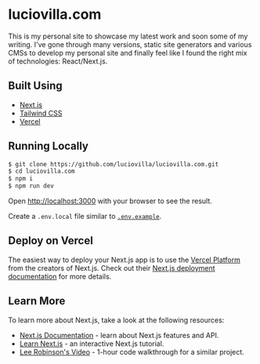 # luciovilla.com

This is my personal site to showcase my latest work and soon some of my writing. I've gone through many versions, static site generators and various CMSs to develop my personal site and finally feel like I found the right mix of technologies: React/Next.js.

## Built Using

- [Next.js](https://nextjs.org/)
- [Tailwind CSS](https://tailwindcss.com/)
- [Vercel](https://vercel.com)

## Running Locally

```bash
$ git clone https://github.com/luciovilla/luciovilla.com.git
$ cd luciovilla.com
$ npm i
$ npm run dev
```
Open [http://localhost:3000](http://localhost:3000) with your browser to see the result.

Create a `.env.local` file similar to [`.env.example`](https://github.com/luciovilla/luciovilla.com/blob/main/.env.example).

## Deploy on Vercel

The easiest way to deploy your Next.js app is to use the [Vercel Platform](https://vercel.com/new) from the creators of Next.js.
Check out their [Next.js deployment documentation](https://nextjs.org/docs/deployment) for more details.

## Learn More

To learn more about Next.js, take a look at the following resources:

- [Next.js Documentation](https://nextjs.org/docs) - learn about Next.js features and API.
- [Learn Next.js](https://nextjs.org/learn) - an interactive Next.js tutorial.
- [Lee Robinson's Video](https://www.youtube.com/watch?v=xXQsF0q8KUg) - 1-hour code walkthrough for a similar project. 
